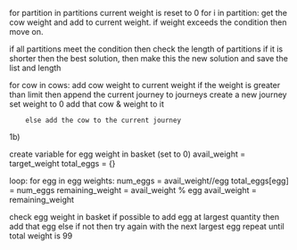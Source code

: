 for partition in partitions
    current weight is reset to 0
    for i in partition:
        get the cow weight and add to current weight.
        if weight exceeds the condition then move on.

if all partitions meet the condition then check the length of partitions
if it is shorter then the best solution, then make this the new solution and save the list and length

for cow in cows:
    add cow weight to current weight
        if the weight is greater than limit then 
        append the current journey to journeys
        create a new journey
        set weight to 0
        add that cow & weight to it
        
        else add the cow to the current journey


1b)

create variable for egg weight in basket (set to 0)
avail_weight = target_weight
total_eggs = {}

loop:
    for egg in egg weights:
        num_eggs = avail_weight//egg
        total_eggs[egg] = num_eggs
        remaining_weight = avail_weight % egg
        avail_weight = remaining_weight

check egg weight in basket
if possible to add egg at largest quantity then add that egg
else if not then try again with the next largest egg
repeat until total weight is 99

